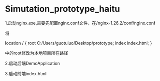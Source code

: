 # Simutation_prototype_haitu
1.启动nginx.exe,需要先配置nginx.conf文件，在/nginx-1.26.2/conf/nginx.conf  

将  

location / {
    root C:/Users/guotuluo/Desktop/prototype;
    index index.html;
} 


中的root修改为本地项目所在路径  

 
2.启动后端DemoApplication 

3.启动前端index.html
